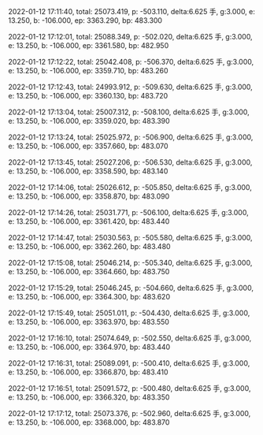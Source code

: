 2022-01-12 17:11:40, total: 25073.419, p: -503.110, delta:6.625 手, g:3.000, e: 13.250, b: -106.000, ep: 3363.290, bp: 483.300

2022-01-12 17:12:01, total: 25088.349, p: -502.020, delta:6.625 手, g:3.000, e: 13.250, b: -106.000, ep: 3361.580, bp: 482.950

2022-01-12 17:12:22, total: 25042.408, p: -506.370, delta:6.625 手, g:3.000, e: 13.250, b: -106.000, ep: 3359.710, bp: 483.260

2022-01-12 17:12:43, total: 24993.912, p: -509.630, delta:6.625 手, g:3.000, e: 13.250, b: -106.000, ep: 3360.130, bp: 483.720

2022-01-12 17:13:04, total: 25007.312, p: -508.100, delta:6.625 手, g:3.000, e: 13.250, b: -106.000, ep: 3359.020, bp: 483.390

2022-01-12 17:13:24, total: 25025.972, p: -506.900, delta:6.625 手, g:3.000, e: 13.250, b: -106.000, ep: 3357.660, bp: 483.070

2022-01-12 17:13:45, total: 25027.206, p: -506.530, delta:6.625 手, g:3.000, e: 13.250, b: -106.000, ep: 3358.590, bp: 483.140

2022-01-12 17:14:06, total: 25026.612, p: -505.850, delta:6.625 手, g:3.000, e: 13.250, b: -106.000, ep: 3358.870, bp: 483.090

2022-01-12 17:14:26, total: 25031.771, p: -506.100, delta:6.625 手, g:3.000, e: 13.250, b: -106.000, ep: 3361.420, bp: 483.440

2022-01-12 17:14:47, total: 25030.563, p: -505.580, delta:6.625 手, g:3.000, e: 13.250, b: -106.000, ep: 3362.260, bp: 483.480

2022-01-12 17:15:08, total: 25046.214, p: -505.340, delta:6.625 手, g:3.000, e: 13.250, b: -106.000, ep: 3364.660, bp: 483.750

2022-01-12 17:15:29, total: 25046.245, p: -504.660, delta:6.625 手, g:3.000, e: 13.250, b: -106.000, ep: 3364.300, bp: 483.620

2022-01-12 17:15:49, total: 25051.011, p: -504.430, delta:6.625 手, g:3.000, e: 13.250, b: -106.000, ep: 3363.970, bp: 483.550

2022-01-12 17:16:10, total: 25074.649, p: -502.550, delta:6.625 手, g:3.000, e: 13.250, b: -106.000, ep: 3364.970, bp: 483.440

2022-01-12 17:16:31, total: 25089.091, p: -500.410, delta:6.625 手, g:3.000, e: 13.250, b: -106.000, ep: 3366.870, bp: 483.410

2022-01-12 17:16:51, total: 25091.572, p: -500.480, delta:6.625 手, g:3.000, e: 13.250, b: -106.000, ep: 3366.320, bp: 483.350

2022-01-12 17:17:12, total: 25073.376, p: -502.960, delta:6.625 手, g:3.000, e: 13.250, b: -106.000, ep: 3368.000, bp: 483.870